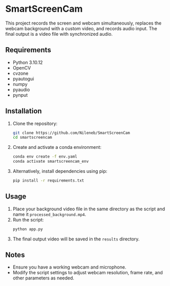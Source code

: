 # SmartScreenCam

This project records the screen and webcam simultaneously, replaces the webcam background with a custom video, and records audio input. The final output is a video file with synchronized audio.

## Requirements

- Python 3.10.12
- OpenCV
- cvzone
- pyautogui
- numpy
- pyaudio
- pynput

## Installation

1. Clone the repository:
    ```sh
    git clone https://github.com/Nileneb/SmartScreenCam
    cd smartscreencam
    ```

2. Create and activate a conda environment:
    ```sh
    conda env create -f env.yaml
    conda activate smartscreencam_env
    ```

3. Alternatively, install dependencies using pip:
    ```sh
    pip install -r requirements.txt
    ```

## Usage

1. Place your background video file in the same directory as the script and name it `processed_background.mp4`.
2. Run the script:
    ```sh
    python app.py
    ```
3. The final output video will be saved in the `results` directory.

## Notes

- Ensure you have a working webcam and microphone.
- Modify the script settings to adjust webcam resolution, frame rate, and other parameters as needed.
